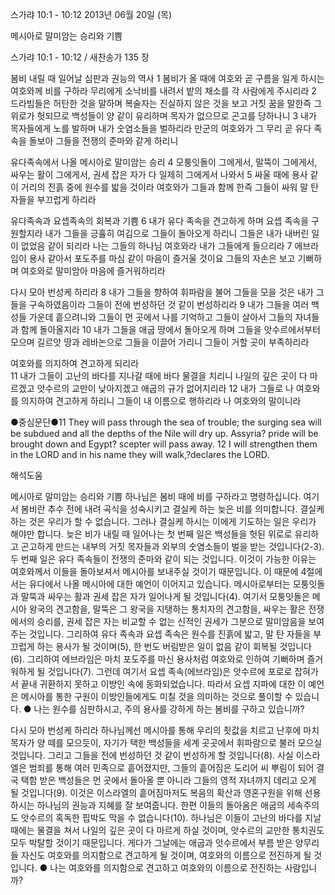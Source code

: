 스가랴 10:1 - 10:12 
2013년 06월 20일 (목)

메시아로 말미암는 승리와 기쁨



스가랴 10:1 - 10:12 / 새찬송가 135 장


봄비 내릴 때 일어날 심판과 권능의 역사 
1 봄비가 올 때에 여호와 곧 구름을 일게 하시는 여호와께 비를 구하라 무리에게 소낙비를 내려서 밭의 채소를 각 사람에게 주시리라 2 드라빔들은 허탄한 것을 말하며 복술자는 진실하지 않은 것을 보고 거짓 꿈을 말한즉 그 위로가 헛되므로 백성들이 양 같이 유리하며 목자가 없으므로 곤고를 당하나니 3 내가 목자들에게 노를 발하며 내가 숫염소들을 벌하리라 만군의 여호와가 그 무리 곧 유다 족속을 돌보아 그들을 전쟁의 준마와 같게 하리니

유다족속에서 나올 메시아로 말미암는 승리 
4 모퉁잇돌이 그에게서, 말뚝이 그에게서, 싸우는 활이 그에게서, 권세 잡은 자가 다 일제히 그에게서 나와서 5 싸울 때에 용사 같이 거리의 진흙 중에 원수를 밟을 것이라 여호와가 그들과 함께 한즉 그들이 싸워 말 탄 자들을 부끄럽게 하리라

유다족속과 요셉족속의 회복과 기쁨
6 내가 유다 족속을 견고하게 하며 요셉 족속을 구원할지라 내가 그들을 긍휼히 여김으로 그들이 돌아오게 하리니 그들은 내가 내버린 일이 없었음 같이 되리라 나는 그들의 하나님 여호와라 내가 그들에게 들으리라 7 에브라임이 용사 같아서 포도주를 마심 같이 마음이 즐거울 것이요 그들의 자손은 보고 기뻐하며 여호와로 말미암아 마음에 즐거워하리라

다시 모아 번성케 하리라 
8 내가 그들을 향하여 휘파람을 불어 그들을 모을 것은 내가 그들을 구속하였음이라 그들이 전에 번성하던 것 같이 번성하리라 9 내가 그들을 여러 백성들 가운데 흩으려니와 그들이 먼 곳에서 나를 기억하고 그들이 살아서 그들의 자녀들과 함께 돌아올지라 10 내가 그들을 애굽 땅에서 돌아오게 하며 그들을 앗수르에서부터 모으며 길르앗 땅과 레바논으로 그들을 이끌어 가리니 그들이 거할 곳이 부족하리라

여호와를 의지하여 견고하게 되리라   
11 내가 그들이 고난의 바다를 지나갈 때에 바다 물결을 치리니 나일의 깊은 곳이 다 마르겠고 앗수르의 교만이 낮아지겠고 애굽의 규가 없어지리라 12 내가 그들로 나 여호와를 의지하여 견고하게 하리니 그들이 내 이름으로 행하리라 나 여호와의 말이니라



●중심문단●11 They will pass through the sea of trouble; the surging sea will be subdued and all the depths of the Nile will dry up. Assyria? pride will be brought down and Egypt? scepter will pass away. 12 I will strengthen them in the LORD and in his name they will walk,?declares the LORD.

해석도움





메시아로 말미암는 승리와 기쁨
하나님은 봄비 때에 비를 구하라고 명령하십니다. 여기서 봄비란 추수 전에 내려 곡식을 성숙시키고 결실케 하는 늦은 비를 의미합니다. 결실케 하는 것은 우리가 할 수 없습니다. 그러나 결실케 하시는 이에게 기도하는 일은 우리가 해야만 합니다. 늦은 비가 내릴 때 일어나는 첫 번째 일은 백성들을 헛된 위로로 유리하고 곤고하게 만드는 내부의 거짓 목자들과 외부의 숫염소들이 벌을 받는 것입니다(2-3). 두 번째 일은 유다 족속들이 전쟁의 준마와 같이 되는 것입니다. 이것이 가능한 이유는 여호와께서 이들을 돌아보셔서 메시아를 보내주실 것이기 때문입니다. 이 때문에 4절에서는 유다에서 나올 메시아에 대한 예언이 이어지고 있습니다. 메시아로부터는 모퉁잇돌과 말뚝과 싸우는 활과 권세 잡은 자가 일어나게 될 것입니다(4). 여기서 모퉁잇돌은 메시아 왕국의 견고함을, 말뚝은 그 왕국을 지탱하는 통치자의 견고함을, 싸우는 활은 전쟁에서의 승리를, 권세 잡은 자는 비교할 수 없는 신적인 권세가 그분으로 말미암음을 보여주는 것입니다. 그리하여 유다 족속과 요셉 족속은 원수를 진흙에 밟고, 말 탄 자들을 부끄럽게 하는 용사가 될 것이며(5), 한 번도 버림받은 일이 없음 같이 회복될 것입니다(6). 그리하여 에브라임은 마치 포도주를 마신 용사처럼 여호와로 인하여 기뻐하며 즐거워하게 될 것입니다(7). 그런데 여기서 요셉 족속(에브라임)은 앗수르에 포로로 잡혀가서 끝내 귀환하지 못하고 이방인 속에 동화되었습니다. 따라서 요셉 지파에 대한 이 예언은 메시아를 통한 구원이 이방인들에게도 미칠 것을 의미하는 것으로 풀이할 수 있습니다. 
● 나는 원수를 심판하시고, 주의 용사를 강하게 하는 봄비를 구하고 있습니까? 

다시 모아 번성케 하리라
하나님께선 메시아를 통해 우리의 죗값을 치르고 난후에 마치 목자가 양 떼를 모으듯이, 자기가 택한 백성들을 세계 곳곳에서 휘파람으로 불러 모으실 것입니다. 그리고 그들을 전에 번성하던 것 같이 번성하게 할 것입니다(8). 사실 이스라엘은 범죄를 통해 여러 민족으로 흩어졌지만, 그들의 흩어짐은 도리어 씨 뿌림이 되어 결국 택함 받은 백성들은 먼 곳에서 돌아올 뿐 아니라 그들의 영적 자녀까지 데리고 오게 될 것입니다(9). 이것은 이스라엘의 흩어짐마저도 복음의 확산과 영혼구원을 위해 선용하시는 하나님의 권능과 지혜를 잘 보여줍니다. 한편 이들의 돌아옴은 애굽의 세속주의도 앗수르의 혹독한 핍박도 막을 수 없습니다(10). 하나님은 이들이 고난의 바다를 지날 때에는 물결을 쳐서 나일의 깊은 곳이 다 마르게 하실 것이며, 앗수르의 교만한 통치권도 모두 박탈할 것이기 때문입니다. 게다가 그날에는 애굽과 앗수르에서 부름 받은 양무리들 자신도 여호와를 의지함으로 견고하게 될 것이며, 여호와의 이름으로 전진하게 될 것입니다. 
● 나는 여호와를 의지함으로 견고하고 여호와의 이름으로 전진하는 사람입니까?